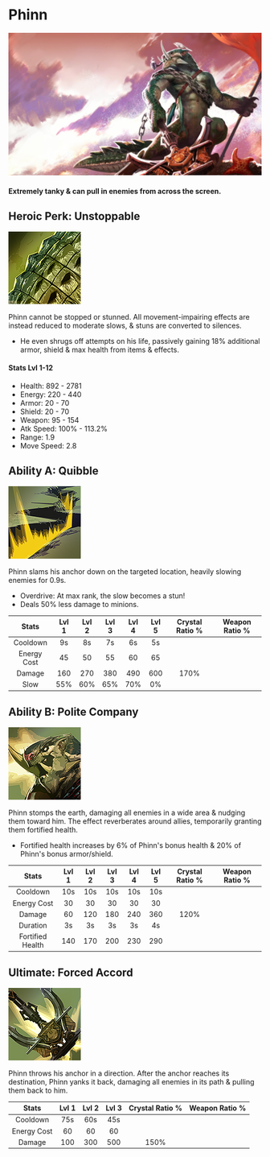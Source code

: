 # Phinn

![](../../.gitbook/assets/image%20%28165%29.png)

#### Extremely tanky & can pull in enemies from across the screen.

## Heroic Perk: Unstoppable

![Unstoppable](../../.gitbook/assets/image%20%2841%29.png)

Phinn cannot be stopped or stunned. All movement-impairing effects are instead reduced to moderate slows, & stuns are converted to silences.

* He even shrugs off attempts on his life, passively gaining 18% additional armor, shield & max health from items & effects.

#### Stats Lvl 1-12

* Health: 892 - 2781
* Energy: 220 - 440
* Armor: 20 - 70
* Shield: 20 - 70
* Weapon: 95 - 154
* Atk Speed: 100% - 113.2%
* Range: 1.9
* Move Speed: 2.8

## Ability A: Quibble

![Quibble](../../.gitbook/assets/image%20%28316%29.png)

Phinn slams his anchor down on the targeted location, heavily slowing enemies for 0.9s.

* Overdrive: At max rank, the slow becomes a stun!
* Deals 50% less damage to minions.

| Stats | Lvl 1 | Lvl 2 | Lvl 3 | Lvl 4 | Lvl 5 | Crystal      Ratio % | Weapon     Ratio % |
| :---: | :---: | :---: | :---: | :---: | :---: | :---: | :---: |
| Cooldown | 9s | 8s | 7s | 6s | 5s |  |  |
| Energy       Cost | 45 | 50 | 55 | 60 | 65 |  |  |
| Damage | 160 | 270 | 380 | 490 | 600 | 170% |  |
| Slow | 55% | 60% | 65% | 70% | 0% |  |  |

## Ability B: Polite Company

![Polite Company](../../.gitbook/assets/image%20%28146%29.png)

Phinn stomps the earth, damaging all enemies in a wide area & nudging them toward him. The effect reverberates around allies, temporarily granting them fortified health.

* Fortified health increases by 6% of Phinn's bonus health & 20% of Phinn's bonus armor/shield.

| Stats | Lvl 1 | Lvl 2 | Lvl 3 | Lvl 4 | Lvl 5 | Crystal      Ratio % | Weapon     Ratio % |
| :---: | :---: | :---: | :---: | :---: | :---: | :---: | :---: |
| Cooldown | 10s | 10s | 10s | 10s | 10s |  |  |
| Energy       Cost | 30 | 30 | 30 | 30 | 30 |  |  |
| Damage | 60 | 120 | 180 | 240 | 360 | 120% |  |
| Duration | 3s | 3s | 3s | 3s | 4s |  |  |
| Fortified    Health | 140 | 170 | 200 | 230 | 290 |  |  |

## Ultimate: Forced Accord

![Forced Accord](../../.gitbook/assets/image%20%28232%29.png)

Phinn throws his anchor in a direction. After the anchor reaches its destination, Phinn yanks it back, damaging all enemies in its path & pulling them back to him.

| Stats | Lvl 1 | Lvl 2 | Lvl 3 | Crystal Ratio % | Weapon Ratio % |
| :---: | :---: | :---: | :---: | :---: | :---: |
| Cooldown | 75s | 60s | 45s |  |  |
| Energy Cost | 60 | 60 | 60 |  |  |
| Damage | 100 | 300 | 500 | 150% |  |

